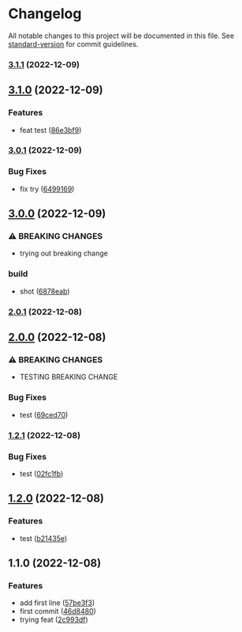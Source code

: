 # Changelog

All notable changes to this project will be documented in this file. See [standard-version](https://github.com/conventional-changelog/standard-version) for commit guidelines.

### [3.1.1](https://github.com/Pranaydeepreddy7017/commitzen/compare/v3.1.0...v3.1.1) (2022-12-09)

## [3.1.0](https://github.com/Pranaydeepreddy7017/commitzen/compare/v3.0.1...v3.1.0) (2022-12-09)


### Features

* feat test ([86e3bf9](https://github.com/Pranaydeepreddy7017/commitzen/commit/86e3bf9f1c1aecb651631cf3c802552d6bc929c3))

### [3.0.1](https://github.com/Pranaydeepreddy7017/commitzen/compare/v3.0.0...v3.0.1) (2022-12-09)


### Bug Fixes

* fix try ([6499169](https://github.com/Pranaydeepreddy7017/commitzen/commit/6499169202d6bedf93d9c412d7c26fdcc9bbee0a))

## [3.0.0](https://github.com/Pranaydeepreddy7017/commitzen/compare/v2.0.1...v3.0.0) (2022-12-09)


### ⚠ BREAKING CHANGES

* trying out breaking change

### build

* shot ([6878eab](https://github.com/Pranaydeepreddy7017/commitzen/commit/6878eab6c413d726320ffc6515b101db928ddee4))

### [2.0.1](https://github.com/Pranaydeepreddy7017/commitzen/compare/v2.0.0...v2.0.1) (2022-12-08)

## [2.0.0](https://github.com/Pranaydeepreddy7017/commitzen/compare/v1.2.1...v2.0.0) (2022-12-08)


### ⚠ BREAKING CHANGES

* TESTING BREAKING CHANGE

### Bug Fixes

* test ([69ced70](https://github.com/Pranaydeepreddy7017/commitzen/commit/69ced708a4a17e19cae2129137441e9451304a0b))

### [1.2.1](https://github.com/Pranaydeepreddy7017/commitzen/compare/v1.2.0...v1.2.1) (2022-12-08)


### Bug Fixes

* test ([02fc1fb](https://github.com/Pranaydeepreddy7017/commitzen/commit/02fc1fb2005c6edbbefc4626454e09a7d9775dbe))

## [1.2.0](https://github.com/Pranaydeepreddy7017/commitzen/compare/v1.1.0...v1.2.0) (2022-12-08)


### Features

* test ([b21435e](https://github.com/Pranaydeepreddy7017/commitzen/commit/b21435eab90a528617ebec6e83991ad90b301613))

## 1.1.0 (2022-12-08)


### Features

* add first line ([57be3f3](https://github.com/Pranaydeepreddy7017/commitzen/commit/57be3f380adfc8d80e4d0343cb0fb191b3f6506a))
* first commit ([46d8480](https://github.com/Pranaydeepreddy7017/commitzen/commit/46d848038a8a6df1f3becca232b70045cd15257b))
* trying feat ([2c993df](https://github.com/Pranaydeepreddy7017/commitzen/commit/2c993df14095b1659d31ef83cfd9b3710b88c157))
